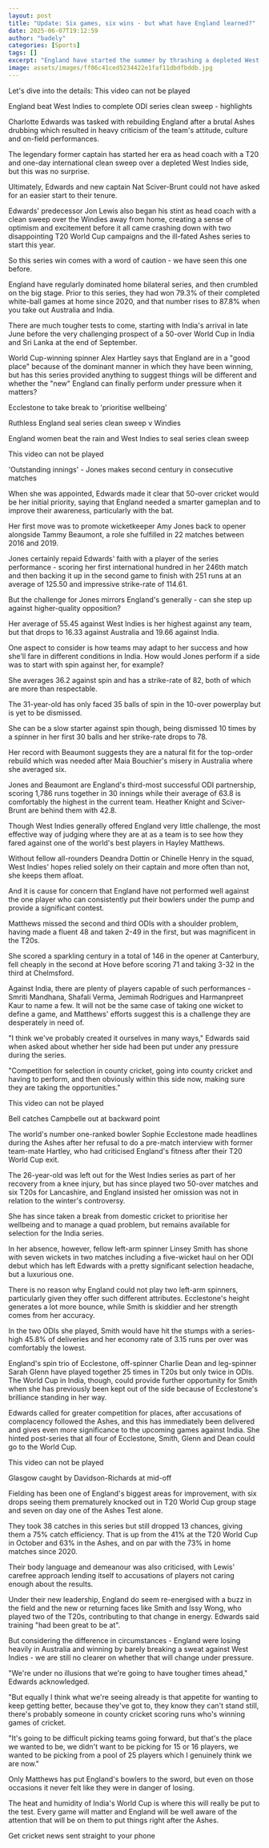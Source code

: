 ```yaml
---
layout: post
title: "Update: Six games, six wins - but what have England learned?"
date: 2025-06-07T19:12:59
author: "badely"
categories: [Sports]
tags: []
excerpt: "England have started the summer by thrashing a depleted West Indies side - but what does it mean for the team's post-Ashes rebuild and World Cup hopes"
image: assets/images/ff06c41ced5234422e1faf11dbdfbddb.jpg
---
```


Let's dive into the details: This video can not be played

England beat West Indies to complete ODI series clean sweep - highlights

Charlotte Edwards was tasked with rebuilding England after a brutal Ashes drubbing which resulted in heavy criticism of the team's attitude, culture and on-field performances.  

The legendary former captain has started her era as head coach with a T20 and one-day international clean sweep over a depleted West Indies side, but this was no surprise. 

Ultimately, Edwards and new captain Nat Sciver-Brunt could not have asked for an easier start to their tenure. 

Edwards' predecessor Jon Lewis also began his stint as head coach with a clean sweep over the Windies away from home, creating a sense of optimism and excitement before it all came crashing down with two disappointing T20 World Cup campaigns and the ill-fated Ashes series to start this year.

So this series win comes with a word of caution - we have seen this one before. 

England have regularly dominated home bilateral series, and then crumbled on the big stage. Prior to this series, they had won 79.3% of their completed white-ball games at home since 2020, and that number rises to 87.8% when you take out Australia and India.

There are much tougher tests to come, starting with India's arrival in late June before the very challenging prospect of a 50-over World Cup in India and Sri Lanka at the end of September. 

World Cup-winning spinner Alex Hartley says that England are in a "good place" because of the dominant manner in which they have been winning, but has this series provided anything to suggest things will be different and whether the "new" England can finally perform under pressure when it matters? 

Ecclestone to take break to 'prioritise wellbeing'

Ruthless England seal series clean sweep v Windies

England women beat the rain and West Indies to seal series clean sweep

This video can not be played

'Outstanding innings' - Jones makes second century in consecutive matches

When she was appointed, Edwards made it clear that 50-over cricket would be her initial priority, saying that England needed a smarter gameplan and to improve their awareness, particularly with the bat.

Her first move was to promote wicketkeeper Amy Jones back to opener alongside Tammy Beaumont, a role she fulfilled in 22 matches between 2016 and 2019.

Jones certainly repaid Edwards' faith with a player of the series performance - scoring her first international hundred in her 246th match and then backing it up in the second game to finish with 251 runs at an average of 125.50 and impressive strike-rate of 114.61. 

But the challenge for Jones mirrors England's generally - can she step up against higher-quality opposition? 

Her average of 55.45 against West Indies is her highest against any team, but that drops to 16.33 against Australia and 19.66 against India. 

One aspect to consider is how teams may adapt to her success and how she'll fare in different conditions in India. How would Jones perform if a side was to start with spin against her, for example?

She averages 36.2 against spin and has a strike-rate of 82, both of which are more than respectable.

The 31-year-old has only faced 35 balls of spin in the 10-over powerplay but is yet to be dismissed. 

She can be a slow starter against spin though, being dismissed 10 times by a spinner in her first 30 balls and her strike-rate drops to 78. 

Her record with Beaumont suggests they are a natural fit for the top-order rebuild which was needed after Maia Bouchier's misery in Australia where she averaged six. 

Jones and Beaumont are England's third-most successful ODI partnership, scoring 1,786 runs together in 30 innings while their average of 63.8 is comfortably the highest in the current team. Heather Knight and Sciver-Brunt are behind them with 42.8.  

Though West Indies generally offered England very little challenge, the most effective way of judging where they are at as a team is to see how they fared against one of the world's best players in Hayley Matthews. 

Without fellow all-rounders Deandra Dottin or Chinelle Henry in the squad, West Indies' hopes relied solely on their captain and more often than not, she keeps them afloat. 

And it is cause for concern that England have not performed well against the one player who can consistently put their bowlers under the pump and provide a significant contest. 

Matthews missed the second and third ODIs with a shoulder problem, having made a fluent 48 and taken 2-49 in the first, but was magnificent in the T20s. 

She scored a sparkling century in a total of 146 in the opener at Canterbury, fell cheaply in the second at Hove before scoring 71 and taking 3-32 in the third at Chelmsford.

Against India, there are plenty of players capable of such performances - Smriti Mandhana, Shafali Verma, Jemimah Rodrigues and Harmanpreet Kaur to name a few. It will not be the same case of taking one wicket to define a game, and Matthews' efforts suggest this is a challenge they are desperately in need of.

"I think we've probably created it ourselves in many ways," Edwards said when asked about whether her side had been put under any pressure during the series. 

"Competition for selection in county cricket, going into county cricket and having to perform, and then obviously within this side now, making sure they are taking the opportunities."

This video can not be played

Bell catches Campbelle out at backward point

The world's number one-ranked bowler Sophie Ecclestone made headlines during the Ashes after her refusal to do a pre-match interview with former team-mate Hartley, who had criticised England's fitness after their T20 World Cup exit. 

The 26-year-old was left out for the West Indies series as part of her recovery from a knee injury, but has since played two 50-over matches and six T20s for Lancashire, and England insisted her omission was not in relation to the winter's controversy. 

She has since taken a break from domestic cricket to prioritise her wellbeing and to manage a quad problem, but remains available for selection for the India series.

In her absence, however, fellow left-arm spinner Linsey Smith has shone with seven wickets in two matches including a five-wicket haul on her ODI debut which has left Edwards with a pretty significant selection headache, but a luxurious one. 

There is no reason why England could not play two left-arm spinners, particularly given they offer such different attributes. Ecclestone's height generates a lot more bounce, while Smith is skiddier and her strength comes from her accuracy. 

In the two ODIs she played, Smith would have hit the stumps with a series-high 45.8% of deliveries and her economy rate of 3.15 runs per over was comfortably the lowest. 

England's spin trio of Ecclestone, off-spinner Charlie Dean and leg-spinner Sarah Glenn have played together 25 times in T20s but only twice in ODIs. The World Cup in India, though, could provide further opportunity for Smith when she has previously been kept out of the side because of Ecclestone's brilliance standing in her way.

Edwards called for greater competition for places, after accusations of complacency followed the Ashes, and this has immediately been delivered and gives even more significance to the upcoming games against India. She hinted post-series that all four of Ecclestone, Smith, Glenn and Dean could go to the World Cup. 

This video can not be played

Glasgow caught by Davidson-Richards at mid-off

Fielding has been one of England's biggest areas for improvement, with six drops seeing them prematurely knocked out in T20 World Cup group stage and seven on day one of the Ashes Test alone. 

They took 38 catches in this series but still dropped 13 chances, giving them a 75% catch efficiency. That is up from the 41% at the T20 World Cup in October and 63% in the Ashes, and on par with the 73% in home matches since 2020. 

Their body language and demeanour was also criticised, with Lewis' carefree approach lending itself to accusations of players not caring enough about the results. 

Under their new leadership, England do seem re-energised with a buzz in the field and the new or returning faces like Smith and Issy Wong, who played two of the T20s, contributing to that change in energy. Edwards said training "had been great to be at". 

But considering the difference in circumstances - England were losing heavily in Australia and winning by barely breaking a sweat against West Indies - we are still no clearer on whether that will change under pressure. 

"We're under no illusions that we're going to have tougher times ahead," Edwards acknowledged. 

"But equally I think what we're seeing already is that appetite for wanting to keep getting better, because they've got to, they know they can't stand still, there's probably someone in county cricket scoring runs who's winning games of cricket. 

"It's going to be difficult picking teams going forward, but that's the place we wanted to be, we didn't want to be picking for 15 or 16 players, we wanted to be picking from a pool of 25 players which I genuinely think we are now."

Only Matthews has put England's bowlers to the sword, but even on those occasions it never felt like they were in danger of losing. 

The heat and humidity of India's World Cup is where this will really be put to the test. Every game will matter and England will be well aware of the attention that will be on them to put things right after the Ashes. 

Get cricket news sent straight to your phone

